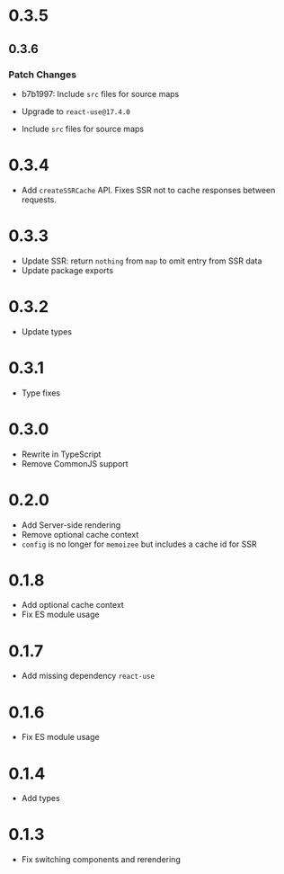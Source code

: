 # 0.3.5

## 0.3.6

### Patch Changes

- b7b1997: Include `src` files for source maps

- Upgrade to `react-use@17.4.0`
- Include `src` files for source maps

# 0.3.4

- Add `createSSRCache` API. Fixes SSR not to cache responses between requests.

# 0.3.3

- Update SSR: return `nothing` from `map` to omit entry from SSR data
- Update package exports

# 0.3.2

- Update types

# 0.3.1

- Type fixes

# 0.3.0

- Rewrite in TypeScript
- Remove CommonJS support

# 0.2.0

- Add Server-side rendering
- Remove optional cache context
- `config` is no longer for `memoizee` but includes a cache id for SSR

# 0.1.8

- Add optional cache context
- Fix ES module usage

# 0.1.7

- Add missing dependency `react-use`

# 0.1.6

- Fix ES module usage

# 0.1.4

- Add types

# 0.1.3

- Fix switching components and rerendering
